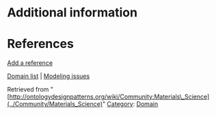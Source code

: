 #  Additional information


#  References


[Add a reference](index.php@title=Odp%253AAdd_reference&subject=Community%253AMaterials+Science.html "http://ontologydesignpatterns.org/wiki/index.php?title=Odp:Add_reference&subject=Community%3AMaterials+Science")


  




[Domain list](../Community/Domain "Community:Domain") | [Modeling issues](../Community/Main "Community:Main")


Retrieved from "[http://ontologydesignpatterns.org/wiki/Community:Materials\_Science](../Community/Materials_Science)"
 [Category](http://ontologydesignpatterns.org/wiki/Special:Categories "Special:Categories"): [Domain](../Category/Domain "Category:Domain")